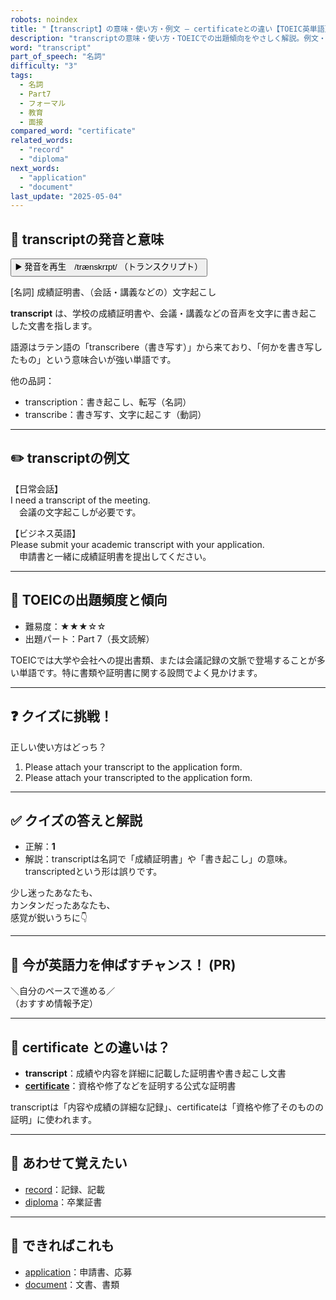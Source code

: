 ```yaml
---
robots: noindex
title: "【transcript】の意味・使い方・例文 ― certificateとの違い【TOEIC英単語】"
description: "transcriptの意味・使い方・TOEICでの出題傾向をやさしく解説。例文・クイズ付きでcertificateとの違いもわかりやすく学べます。"
word: "transcript"
part_of_speech: "名詞"
difficulty: "3"
tags:
  - 名詞
  - Part7
  - フォーマル
  - 教育
  - 面接
compared_word: "certificate"
related_words:
  - "record"
  - "diploma"
next_words:
  - "application"
  - "document"
last_update: "2025-05-04"
---
```


## 🔰 transcriptの発音と意味

<button class="play-audio" onclick="playTTS('transcript')">
  <span class="play-audio-main">
    ▶️ 発音を再生　/trænskrɪpt/
  </span>
  <span class="play-audio-sub">
    （トランスクリプト）
  </span>
</button>

[名詞] 成績証明書、（会話・講義などの）文字起こし

**transcript** は、学校の成績証明書や、会議・講義などの音声を文字に書き起こした文書を指します。

語源はラテン語の「transcribere（書き写す）」から来ており、「何かを書き写したもの」という意味合いが強い単語です。

他の品詞：  
- transcription：書き起こし、転写（名詞）
- transcribe：書き写す、文字に起こす（動詞）

---

## ✏️ transcriptの例文

【日常会話】  
I need a transcript of the meeting.  
　会議の文字起こしが必要です。

【ビジネス英語】  
Please submit your academic transcript with your application.  
　申請書と一緒に成績証明書を提出してください。

---

## 🎯 TOEICの出題頻度と傾向

- 難易度：★★★☆☆
- 出題パート：Part 7（長文読解）

TOEICでは大学や会社への提出書類、または会議記録の文脈で登場することが多い単語です。特に書類や証明書に関する設問でよく見かけます。

---

## ❓ クイズに挑戦！

正しい使い方はどっち？

1. Please attach your transcript to the application form.  
2. Please attach your transcripted to the application form.

---

## ✅ クイズの答えと解説

- 正解：**1**
- 解説：transcriptは名詞で「成績証明書」や「書き起こし」の意味。transcriptedという形は誤りです。

少し迷ったあなたも、  
カンタンだったあなたも、  
感覚が鋭いうちに👇️

---

## 🚀 今が英語力を伸ばすチャンス！ (PR)

<div class="info-center">
＼自分のペースで進める／<br>  
（おすすめ情報予定）
</div>

---

## 🤔  certificate との違いは？

- **transcript**：成績や内容を詳細に記載した証明書や書き起こし文書
- **[certificate](/certificate)**：資格や修了などを証明する公式な証明書

transcriptは「内容や成績の詳細な記録」、certificateは「資格や修了そのものの証明」に使われます。

---

## 🧩 あわせて覚えたい

- [record](/record)：記録、記載
- [diploma](/diploma)：卒業証書

---

## 📖 できればこれも

- [application](/application)：申請書、応募
- [document](/document)：文書、書類

<!-- cvid: aid06_bid43 -->

